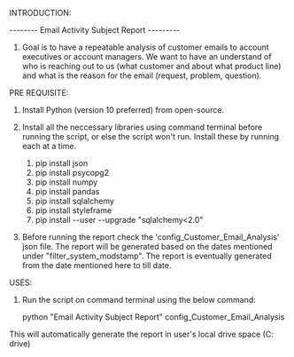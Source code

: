 INTRODUCTION: 

--------    Email Activity Subject Report    ---------

1. Goal is to have a repeatable analysis of customer emails to account executives or account managers. We want to have an understand of who is reaching out to us (what customer and about what product line) and what is the reason for the email (request, problem, question). 


PRE REQUISITE:

1. Install Python (version 10 preferred) from open-source.

2. Install all the neccessary libraries using command terminal before running the script, or else the script won't run.
Install these by running each at a time.

      1. pip install json
	2. pip install psycopg2
	3. pip install numpy
	4. pip install pandas 
	5. pip install sqlalchemy
	6. pip install styleframe
	7. pip install --user --upgrade "sqlalchemy<2.0"


2. Before running the report check the 'config_Customer_Email_Analysis' json file. The report will be generated based on the dates mentioned under "filter_system_modstamp". The report is eventually generated from the date mentioned here to till date.


USES:

1. Run the script on command terminal using the below command:

	python "Email Activity Subject Report" config_Customer_Email_Analysis

This will automatically generate the report in user's local drive space (C: drive)